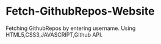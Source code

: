 # Fetch-GithubRepos-Website
Fetching GithubRepos by entering username.
Using HTML5,CSS3,JAVASCRIPT,Github API.
